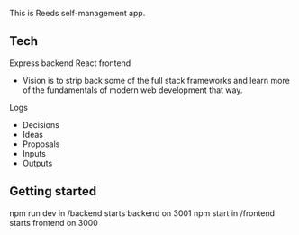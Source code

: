 This is Reeds self-management app. 

## Tech
Express backend
React frontend

- Vision is to strip back some of the full stack frameworks and learn more of the fundamentals of modern web development that way.

Logs
- Decisions
- Ideas
- Proposals
- Inputs
- Outputs

## Getting started
npm run dev in /backend starts backend on 3001
npm start in /frontend starts frontend on 3000